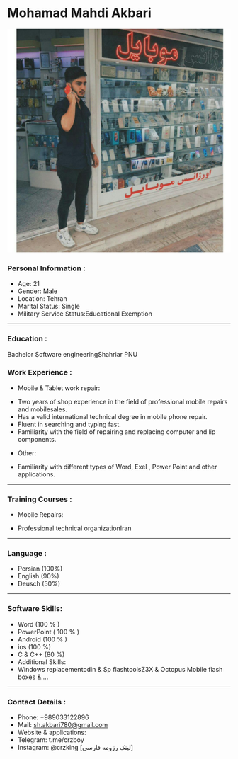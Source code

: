 <h1>Mohamad Mahdi Akbari</h1>
<img src="photo_2020.jpg">

### Personal Information :
+ Age: 21
+ Gender: Male 
+ Location: Tehran
+ Marital Status: Single
+ Military Service Status:Educational Exemption

---
### Education : 
Bachelor Software engineeringShahriar PNU 

### Work Experience :
+ Mobile & Tablet work repair:
- Two years of shop experience in the field of professional mobile repairs and mobilesales.
- Has a valid international technical degree in mobile phone repair.
- Fluent in searching and typing fast.
- Familiarity with the field of repairing and replacing computer and lip components.
+ Other:
- Familiarity with different types of Word, Exel , Power Point and other applications.

---
### Training Courses :
+ Mobile Repairs:
- Professional technical organizationIran

---
### Language :
+ Persian (100%)
+ English (90%)
+ Deusch (50%)

---
### Software Skills:

+ Word (100 % )
+ PowerPoint  ( 100 % )
+ Android (100 % )
+ ios (100 %)
+ C & C++ (80 %)
+ Additional Skills:
+ Windows replacementodin & Sp flashtoolsZ3X & Octopus Mobile flash boxes &....

---
### Contact Details :

+ Phone: +989033122896
+ Mail: sh.akbari780@gmail.com
+ Website & applications:
+ Telegram: t.me/crzboy
+ Instagram: @crzking
[لینک رزومه فارسی]
